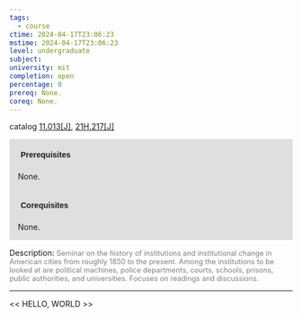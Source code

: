 ```yaml
---
tags:
  - course
ctime: 2024-04-17T23:06:23
mstime: 2024-04-17T23:06:23
level: undergraduate
subject: 
university: mit
completion: open
percentage: 0
prereq: None.
coreq: None.
---
```


catalog [11.013[J]](http://student.mit.edu/catalog/m11a.html#11.013), [21H.217[J]](http://student.mit.edu/catalog/m21Ha.html#21H.217)

<span style="display: block; padding: 15px; background-color: rgb(100, 100, 100, 0.2);"><font id="m_prereq664_0" style="display: block; font-family: Arial, sans-serif; font-weight: bold; padding: 5px">Prerequisites</font><br><span id="prereq664_0">None.</span></span>
<span style="display: block; padding: 15px; background-color: rgb(100, 100, 100, 0.2);"><font id="m_coreq664_0" style="display: block; font-family: Arial, sans-serif; font-weight: bold; padding: 5px">Corequisites</font><br><span id="coreq664_0">None.</span></span>

<font style="">Description:</font>
<font style="color: grey; font-size: 0.8rem;">Seminar on the history of institutions and institutional change in American cities from roughly 1850 to the present. Among the institutions to be looked at are political machines, police departments, courts, schools, prisons, public authorities, and universities. Focuses on readings and discussions.</font>



---

<< HELLO, WORLD >>
